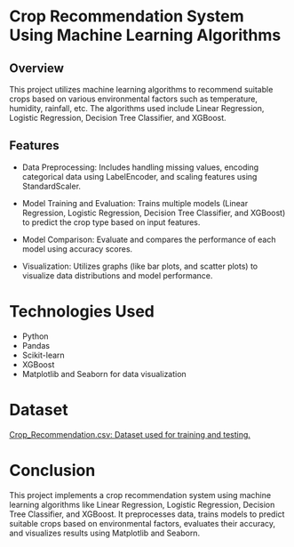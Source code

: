 # Crop Recommendation System Using Machine Learning Algorithms

## Overview
This project utilizes machine learning algorithms to recommend suitable crops based on various environmental factors such as temperature, humidity, rainfall, etc. The algorithms used include Linear Regression, Logistic Regression, Decision Tree Classifier, and XGBoost.

## Features

- Data Preprocessing: Includes handling missing values, encoding categorical data using LabelEncoder, and scaling features using StandardScaler.

- Model Training and Evaluation: Trains multiple models (Linear Regression, Logistic Regression, Decision Tree Classifier, and XGBoost) to predict the crop type based on input features.

- Model Comparison: Evaluate and compares the performance of each model using accuracy scores.

 - Visualization: Utilizes graphs (like bar plots, and scatter plots) to visualize data distributions and model performance.

# Technologies Used
- Python
- Pandas
- Scikit-learn
- XGBoost
- Matplotlib and Seaborn for data visualization

# Dataset
[Crop_Recommendation.csv: Dataset used for training and testing.](https://www.kaggle.com/datasets/varshitanalluri/crop-recommendation-dataset/data)

# Conclusion
This project implements a crop recommendation system using machine learning algorithms like Linear Regression, Logistic Regression, Decision Tree Classifier, and XGBoost. It preprocesses data, trains models to predict suitable crops based on environmental factors, evaluates their accuracy, and visualizes results using Matplotlib and Seaborn.

